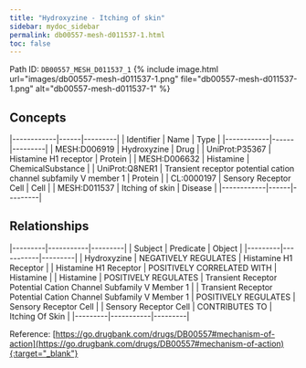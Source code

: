 ```yaml
---
title: "Hydroxyzine - Itching of skin"
sidebar: mydoc_sidebar
permalink: db00557-mesh-d011537-1.html
toc: false 
---
```



Path ID: `DB00557_MESH_D011537_1`
{% include image.html url="images/db00557-mesh-d011537-1.png" file="db00557-mesh-d011537-1.png" alt="db00557-mesh-d011537-1" %}

## Concepts

|------------|------|---------|
| Identifier | Name | Type    |
|------------|------|---------|
| MESH:D006919 | Hydroxyzine | Drug |
| UniProt:P35367 | Histamine H1 receptor | Protein |
| MESH:D006632 | Histamine | ChemicalSubstance |
| UniProt:Q8NER1 | Transient receptor potential cation channel subfamily V member 1 | Protein |
| CL:0000197 | Sensory Receptor Cell | Cell |
| MESH:D011537 | Itching of skin | Disease |
|------------|------|---------|

## Relationships

|---------|-----------|---------|
| Subject | Predicate | Object  |
|---------|-----------|---------|
| Hydroxyzine | NEGATIVELY REGULATES | Histamine H1 Receptor |
| Histamine H1 Receptor | POSITIVELY CORRELATED WITH | Histamine |
| Histamine | POSITIVELY REGULATES | Transient Receptor Potential Cation Channel Subfamily V Member 1 |
| Transient Receptor Potential Cation Channel Subfamily V Member 1 | POSITIVELY REGULATES | Sensory Receptor Cell |
| Sensory Receptor Cell | CONTRIBUTES TO | Itching Of Skin |
|---------|-----------|---------|

Reference: [https://go.drugbank.com/drugs/DB00557#mechanism-of-action](https://go.drugbank.com/drugs/DB00557#mechanism-of-action){:target="_blank"}
